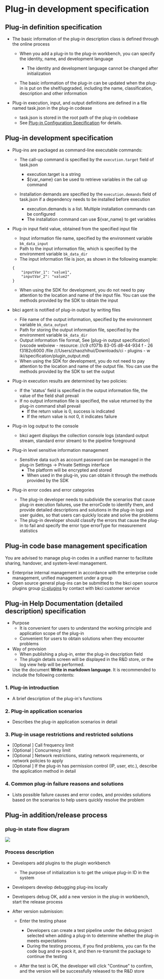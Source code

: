 # Plug-in development specification

## Plug-in definition specification
* The basic information of the plug-in description class is defined through the online process

  * When you add a plug-in to the plug-in workbench, you can specify the identity, name, and development language
    * The identity and development language cannot be changed after initialization

  * The basic information of the plug-in can be updated when the plug-in is put on the shelf/upgraded, including the name, classification, description and other information

* Plug-in execution, input, and output definitions are defined in a file named task.json in the plug-in codease

  * task.json is stored in the root path of the plug-in codebase
  * See [Plug-in Configuration Specification](plugin-config.md) for details.
## Plug-in development specification
* Plug-ins are packaged as command-line executable commands:

    * The call-up command is specified by the `execution.target` field of task.json
      * execution.target is a string
      * ${var\_name} can be used to retrieve variables in the call up command

    * Installation demands are specified by the `execution.demands` field of task.json if a dependency needs to be installed before execution
      * execution.demands is a list. Multiple installation commands can be configured
      * The installation command can use ${var\_name} to get variables

* Plug-in input field value, obtained from the specified input file

    * Input information file name, specified by the environment variable `bk_data_input`
    * Path to the input information file, which is specified by the environment variable `bk_data_dir`
    * The input information file is json, as shown in the following example:

    ```text
    {
        "inputVar_1": "value1",
        "inputVar_2": "value2"
    }
    ```

    * When using the SDK for development, you do not need to pay attention to the location and name of the input file. You can use the methods provided by the SDK to obtain the input

* bkci agent is notified of plug-in output by writing files

    * File name of the output information, specified by the environment variable `bk_data_output`
    * Path for storing the output information file, specified by the environment variable `bk_data_dir`
    * Output information file format, See [plug-in output specification](vscode webview - resource: //c9 cf071b 83-05 d8-44-934 f - 26 f3182c6000 /file ///Users/zhaozhihui/Downloads/ci - plugins - w iki/specification/plugin_output.md)
    * When using the SDK for development, you do not need to pay attention to the location and name of the output file. You can use the methods provided by the SDK to set the output

* Plug-in execution results are determined by two policies:

    * If the 'status' field is specified in the output information file, the value of the field shall prevail
    * If no output information file is specified, the value returned by the plug-in command shall prevail
      * If the return value is 0, success is indicated
      * If the return value is not 0, it indicates failure

* Plug-in log output to the console

    * bkci agent displays the collection console logs (standard output stream, standard error stream) to the pipeline foreground

* Plug-in level sensitive information management

    * Sensitive data such as account password can be managed in the plug-in Settings → Private Settings interface
      * The platform will be encrypted and stored
      * When used in the plug-in, you can obtain it through the methods provided by the SDK

* Plug-in error codes and error categories

    * The plug-in developer needs to subdivide the scenarios that cause plug-in execution failures, use the errorCode to identify them, and provide detailed descriptions and solutions in the plug-in logs and user guides, so that users can quickly locate and solve the problems
    * The plug-in developer should classify the errors that cause the plug-in to fail and specify the error type errorType for measurement statistics
## Plug-in code base management specification
You are advised to manage plug-in codes in a unified manner to facilitate sharing, handover, and system-level management.
* Enterprise internal management in accordance with the enterprise code management, unified management under a group
* Open source general plug-ins can be submitted to the bkci open source plugins group [ci-plugins](https://github.com/ci-plugins) by contact with bkci customer service
## Plug-in Help Documentation (detailed description) specification
* Purpose
  * It is convenient for users to understand the working principle and application scope of the plug-in
  * Convenient for users to obtain solutions when they encounter problems
* Way of provision
  * When publishing a plug-in, enter the plug-in description field
  * The plugin details screen will be displayed in the R&D store, or the log view help will be performed.
* Use the document **Write in markdown language**. It is recommended to include the following contents:
### 1. Plug-in introduction
* A brief description of the plug-in's functions
### 2. Plug-in application scenarios
* Describes the plug-in application scenarios in detail
### 3. Plug-in usage restrictions and restricted solutions
* \[Optional \] Call frequency limit
* \[Optional \] Concurrency limit
* \[Optional \] Network restrictions, stating network requirements, or network policies to apply
* \[Optional \] If the plug-in has permission control (IP, user, etc.), describe the application method in detail
### 4. Common plug-in failure reasons and solutions
* Lists possible failure causes and error codes, and provides solutions based on the scenarios to help users quickly resolve the problem
## Plug-in addition/release process
### plug-in state flow diagram
![](vscode-webview-resource://83cf071b-05d8-44c9-934f-26f3182c6000/file///Users/zhaozhihui/Downloads/ci-plugins-wiki/assets/status.png)

### Process description
* Developers add plugins to the plugin workbench

  * The purpose of initialization is to get the unique plug-in ID in the system

* Developers develop debugging plug-ins locally

* Developers debug OK, add a new version in the plug-in workbench, start the release process

* After version submission:

  * Enter the testing phase
    * Developers can create a test pipeline under the debug project selected when adding a plug-in to determine whether the plug-in meets expectations
    * During the testing process, if you find problems, you can fix the code bug and re-pack it, and then re-transmit the package to continue the testing

  * After the test is OK, the developer will click "Continue" to confirm, and the version will be successfully released to the R&D store
